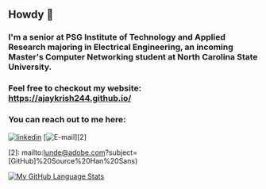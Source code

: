 ## Howdy 👋

### I'm a senior at PSG Institute of Technology and Applied Research majoring in Electrical Engineering, an incoming Master's Computer Networking student at North Carolina State University.

### Feel free to checkout my website:  https://ajaykrish244.github.io/

### You can reach out to me here: 
[![linkedin](https://img.shields.io/badge/LinkedIn-0077B5?style=for-the-badge&logo=linkedin&logoColor=white)][1]
[![E-mail](https://img.shields.io/badge/Gmail-D14836?style=for-the-badge&logo=gmail&logoColor=white)][2]



[1]: https://www.linkedin.com/in/ajay-krishna-raveendar-1358781b8/
[2]: mailto:lunde@adobe.com?subject=[GitHub]%20Source%20Han%20Sans)


[![My GitHub Language Stats](https://github-readme-stats.vercel.app/api/top-langs/?username=ajaykrish244&langs_count=5&theme=tokyonight)]()

<!--
**ajaykrish244/ajaykrish244** is a ✨ _special_ ✨ repository because its `README.md` (this file) appears on your GitHub profile.

Here are some ideas to get you started:

- 🔭 I’m currently working on ...
- 🌱 I’m currently learning ...
- 👯 I’m looking to collaborate on ...
- 🤔 I’m looking for help with ...
- 💬 Ask me about ...
- 📫 How to reach me: ...
- 😄 Pronouns: ...
- ⚡ Fun fact: ...
-->
